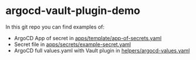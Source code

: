 # argocd-vault-plugin-demo

In this git repo you can find examples of:
- ArgoCD App of secret in [apps/template/app-of-secrets.yaml](https://github.com/dmitrii-dmnk/argocd-vault-plugin-demo/blob/master/apps/templates/app-of-secrets.yaml)
- Secret file in [apps/secrets/example-secret.yaml](https://github.com/dmitrii-dmnk/argocd-vault-plugin-demo/blob/master/apps/secrets/example-secret.yaml)
- ArgoCD full values.yaml with Vault plugin in [helpers/argocd-values.yaml](https://github.com/dmitrii-dmnk/argocd-vault-plugin-demo/blob/master/helpers/argocd-values.yaml)
